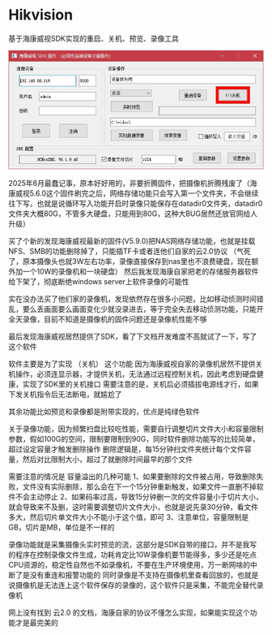 # Hikvision
基于海康威视SDK实现的重启、关机、预览、录像工具

![image](https://github.com/BeeBiu/Hikvision/blob/d794a9c1421ee9333e99d22c272a2d4f0bc0eaed/1.jpg)

2025年6月最蠢记事，原本好好用的，非要折腾固件，把摄像机折腾残废了（海康威视5.6.0这个固件刷完之后，网络存储功能只会写入第一个文件夹，不会继续往下写，也就是说循环写入功能开启时录像只能保存在datadir0文件夹，datadir0文件夹大概80G，不管多大硬盘，只能用到80G，这种大BUG居然还放官网给人升级）

买了个新的发现海康威视最新的固件(V5.9.0)把NAS网络存储功能，也就是挂载NFS、SMB的功能删除掉了，只能插TF卡或者连他们自家的云2.0协议 （气死了，原本摄像头也就3W左右功率，录像直接保存到nas里也不浪费硬盘，现在额外加一个10W的录像机和一块硬盘）
然后我发现海康自家把老的存储服务器软件给下架了，彻底断绝windows server上软件录像的可能性

实在没办法买了他们家的录像机，发现依然存在很多小问题，比如移动侦测时间错乱，要么丢画面要么画面变化少就没录进去，等于完全失去移动侦测功能，只能开全天录像，目前不知道是摄像机的固件问题还是录像机性能不够

最后发现海康威视居然提供了SDK，看了下文档开发难度不高就试了一下，写了这个软件

软件主要是为了实现 （关机） 这个功能
因为海康威视自家的录像机居然不提供关机操作，必须连显示器，才提供关机，无法通过远程控制关机，因此考虑到硬盘健康，实现了SDK里的关机接口
需要注意的是，关机后必须插拔电源线才行，如果下发关机指令后无法断电，就尴尬了

其余功能比如预览和录像都是附带实现的，优点是纯绿色软件

关于录像功能，因为频繁扫盘比较吃性能，需要自行调整切片文件大小和容量限制参数，假如100G的空间，限制要限制到90G，同时软件删除功能写的比较简单，超过设定容量才触发删除操作
删除逻辑是，每15分钟扫文件夹统计每个文件容量，然后对比限制大小，超过了就删除时间最早的那个文件

需要注意的情况是 容量溢出的几种可能
1、如果要删除的文件被占用，导致删除失败，文件没有实际删除，那么会在下一个15分钟重新触发，如果文件一直删不掉软件不会主动停止
2、如果码率过高，导致15分钟删一次的文件容量小于切片大小，就会导致来不及删，这时需要调整切片文件大小，也就是说先录30分钟，看文件多大，然后切片单文件大小不能小于这个值，即可
3、注意单位，容量限制是GB，切片是MB，单位是不一样的

录像功能就是采集摄像头实时预览的流，这部分是SDK自带的接口，并不是我写的程序在控制录像文件生成，功耗肯定比10W录像机要节能得多，多少还是吃点CPU资源的，稳定性自然也不如录像机，不要在生产环境使用，万一断网啥的中断了是没有重连和报警功能的
同时录像是不支持在摄像机里查看回放的，也就是说摄像机是无法连上这个软件保存的录像的，这个软件只是采集，不能完全替代录像机

网上没有找到 云2.0 的文档，海康自家的协议不懂怎么实现，如果能实现这个功能才是最完美的
